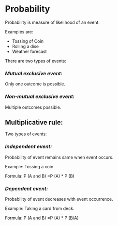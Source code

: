 # Probability
Probability is measure of likelihood of an event.

Examples are:
* Tossing of Coin
* Rolling a dise
* Weather forecast

There are two types of events:
### ***Mutual exclusive event:***
Only one outcome is possible.
### ***Non-mutual exclusive event:***
Multiple outcomes possible.
## Multiplicative rule:
Two types of events:
### ***Independent event:***
Probability of event remains same when event occurs.

Example: Tossing a coin.

Formula: P (A and B) =P (A) * P (B)
### ***Dependent event:***
Probability of event decreases with event occurrence.

Example: Taking a card from deck.

Formula: P (A and B) =P (A) * P (B/A)
